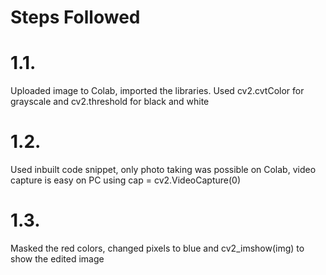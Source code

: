 # Steps Followed

# 1.1.
Uploaded image to Colab, imported the libraries. Used cv2.cvtColor for grayscale and cv2.threshold for black and white

# 1.2. 
Used inbuilt code snippet, only photo taking was possible on Colab, video capture is easy on PC using cap = cv2.VideoCapture(0)

# 1.3.
Masked the red colors, changed pixels to blue and cv2_imshow(img) to show the edited image
